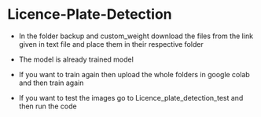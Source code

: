 # Licence-Plate-Detection

* In the folder backup and custom_weight download the files from the link given in text file and place them in their respective folder

* The model is already trained model 

* If you want to train again then upload the whole folders in google colab and then train again

* If you want to test the images go to Licence_plate_detection_test and then run the code
